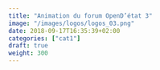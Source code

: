 ```yaml
---
title: "Animation du forum OpenD’état 3"
image: "/images/logos/logos_03.png"
date: 2018-09-17T16:35:39+02:00
categories: ["cat1"]
draft: true
weight: 300
---
```


